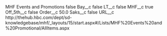 <?xml version="1.0" encoding="UTF-8"?>
<CustomMetadata xmlns="http://soap.sforce.com/2006/04/metadata" xmlns:xsi="http://www.w3.org/2001/XMLSchema-instance" xmlns:xsd="http://www.w3.org/2001/XMLSchema">
    <label>MHF Events and Promotions</label>
    <protected>false</protected>
    <values>
        <field>Bay__c</field>
        <value xsi:type="xsd:boolean">false</value>
    </values>
    <values>
        <field>LT__c</field>
        <value xsi:type="xsd:boolean">false</value>
    </values>
    <values>
        <field>MHF__c</field>
        <value xsi:type="xsd:boolean">true</value>
    </values>
    <values>
        <field>Off_5th__c</field>
        <value xsi:type="xsd:boolean">false</value>
    </values>
    <values>
        <field>Order__c</field>
        <value xsi:type="xsd:double">50.0</value>
    </values>
    <values>
        <field>Saks__c</field>
        <value xsi:type="xsd:boolean">false</value>
    </values>
    <values>
        <field>URL__c</field>
        <value xsi:type="xsd:string">http://thehub.hbc.com/dept/sd-knowledgebase/mhf/_layouts/15/start.aspx#/Lists/MHF%20Events%20and%20Promotional/AllItems.aspx</value>
    </values>
</CustomMetadata>
